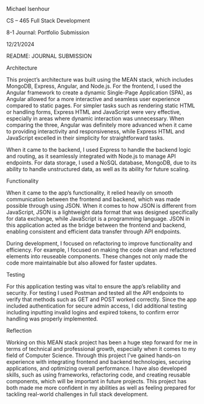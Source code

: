 Michael Isenhour

CS – 465 Full Stack Development

8-1 Journal: Portfolio Submission

12/21/2024

README: JOURNAL SUBMISSION

Architecture

This project’s architecture was built using the MEAN stack, which includes MongoDB, Express, Angular, and Node.js. For the frontend, I used the Angular framework to create a dynamic Single-Page Application (SPA), as Angular allowed for a more interactive and seamless user experience compared to static pages. For simpler tasks such as rendering static HTML or handling forms, Express HTML and JavaScript were very effective, especially in areas where dynamic interaction was unnecessary. When comparing the three, Angular was definitely more advanced when it came to providing interactivity and responsiveness, while Express HTML and JavaScript excelled in their simplicity for straightforward tasks.

When it came to the backend, I used Express to handle the backend logic and routing, as it seamlessly integrated with Node.js to manage API endpoints. For data storage, I used a NoSQL database, MongoDB, due to its ability to handle unstructured data, as well as its ability for future scaling.

Functionality

When it came to the app’s functionality, it relied heavily on smooth communication between the frontend and backend, which was made possible through using JSON. When it comes to how JSON is different from JavaScript, JSON is a lightweight data format that was designed specifically for data exchange, while JavaScript is a programming language. JSON in this application acted as the bridge between the frontend and backend, enabling consistent and efficient data transfer through API endpoints.

During development, I focused on refactoring to improve functionality and efficiency. For example, I focused on making the code clean and refactored elements into reuseable components. These changes not only made the code more maintainable but also allowed for faster updates.

Testing

For this application testing was vital to ensure the app’s reliability and security. For testing I used Postman and tested all the API endpoints to verify that methods such as GET and POST worked correctly. Since the app included authentication for secure admin access, I did additional testing including inputting invalid logins and expired tokens, to confirm error handling was properly implemented.

Reflection

Working on this MEAN stack project has been a huge step forward for me in terms of technical and professional growth, especially when it comes to my field of Computer Science. Through this project I’ve gained hands-on experience with integrating frontend and backend technologies, securing applications, and optimizing overall performance. I have also developed skills, such as using frameworks, refactoring code, and creating reusable components, which will be important in future projects. This project has both made me more confident in my abilities as well as feeling prepared for tackling real-world challenges in full stack development.
